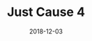 ---
layout: album
date: 2018-12-03
title: Just Cause 4
developer: Avalanche Studios
card-image: 2
card-offset: 0
banner-image: 15
banner-offset: 0
---